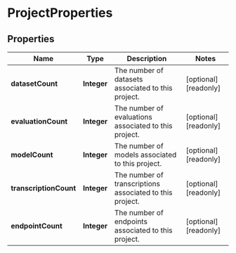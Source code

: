 

# ProjectProperties


## Properties

| Name | Type | Description | Notes |
|------------ | ------------- | ------------- | -------------|
|**datasetCount** | **Integer** | The number of datasets associated to this project. |  [optional] [readonly] |
|**evaluationCount** | **Integer** | The number of evaluations associated to this project. |  [optional] [readonly] |
|**modelCount** | **Integer** | The number of models associated to this project. |  [optional] [readonly] |
|**transcriptionCount** | **Integer** | The number of transcriptions associated to this project. |  [optional] [readonly] |
|**endpointCount** | **Integer** | The number of endpoints associated to this project. |  [optional] [readonly] |



